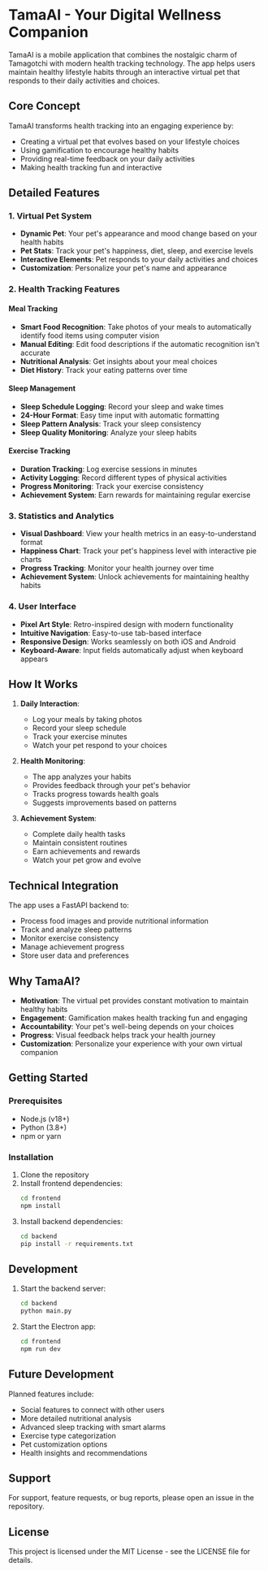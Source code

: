 # TamaAI - Your Digital Wellness Companion

TamaAI is a mobile application that combines the nostalgic charm of Tamagotchi with modern health tracking technology. The app helps users maintain healthy lifestyle habits through an interactive virtual pet that responds to their daily activities and choices.

## Core Concept

TamaAI transforms health tracking into an engaging experience by:
- Creating a virtual pet that evolves based on your lifestyle choices
- Using gamification to encourage healthy habits
- Providing real-time feedback on your daily activities
- Making health tracking fun and interactive

## Detailed Features

### 1. Virtual Pet System
- **Dynamic Pet**: Your pet's appearance and mood change based on your health habits
- **Pet Stats**: Track your pet's happiness, diet, sleep, and exercise levels
- **Interactive Elements**: Pet responds to your daily activities and choices
- **Customization**: Personalize your pet's name and appearance

### 2. Health Tracking Features

#### Meal Tracking
- **Smart Food Recognition**: Take photos of your meals to automatically identify food items using computer vision
- **Manual Editing**: Edit food descriptions if the automatic recognition isn't accurate
- **Nutritional Analysis**: Get insights about your meal choices
- **Diet History**: Track your eating patterns over time

#### Sleep Management
- **Sleep Schedule Logging**: Record your sleep and wake times
- **24-Hour Format**: Easy time input with automatic formatting
- **Sleep Pattern Analysis**: Track your sleep consistency
- **Sleep Quality Monitoring**: Analyze your sleep habits

#### Exercise Tracking
- **Duration Tracking**: Log exercise sessions in minutes
- **Activity Logging**: Record different types of physical activities
- **Progress Monitoring**: Track your exercise consistency
- **Achievement System**: Earn rewards for maintaining regular exercise

### 3. Statistics and Analytics
- **Visual Dashboard**: View your health metrics in an easy-to-understand format
- **Happiness Chart**: Track your pet's happiness level with interactive pie charts
- **Progress Tracking**: Monitor your health journey over time
- **Achievement System**: Unlock achievements for maintaining healthy habits

### 4. User Interface
- **Pixel Art Style**: Retro-inspired design with modern functionality
- **Intuitive Navigation**: Easy-to-use tab-based interface
- **Responsive Design**: Works seamlessly on both iOS and Android
- **Keyboard-Aware**: Input fields automatically adjust when keyboard appears

## How It Works

1. **Daily Interaction**:
   - Log your meals by taking photos
   - Record your sleep schedule
   - Track your exercise minutes
   - Watch your pet respond to your choices

2. **Health Monitoring**:
   - The app analyzes your habits
   - Provides feedback through your pet's behavior
   - Tracks progress towards health goals
   - Suggests improvements based on patterns

3. **Achievement System**:
   - Complete daily health tasks
   - Maintain consistent routines
   - Earn achievements and rewards
   - Watch your pet grow and evolve

## Technical Integration

The app uses a FastAPI backend to:
- Process food images and provide nutritional information
- Track and analyze sleep patterns
- Monitor exercise consistency
- Manage achievement progress
- Store user data and preferences

## Why TamaAI?

- **Motivation**: The virtual pet provides constant motivation to maintain healthy habits
- **Engagement**: Gamification makes health tracking fun and engaging
- **Accountability**: Your pet's well-being depends on your choices
- **Progress**: Visual feedback helps track your health journey
- **Customization**: Personalize your experience with your own virtual companion

## Getting Started

### Prerequisites

- Node.js (v18+)
- Python (3.8+)
- npm or yarn

### Installation

1. Clone the repository
2. Install frontend dependencies:
   ```bash
   cd frontend
   npm install
   ```
3. Install backend dependencies:
   ```bash
   cd backend
   pip install -r requirements.txt
   ```

## Development

1. Start the backend server:
   ```bash
   cd backend
   python main.py
   ```

2. Start the Electron app:
   ```bash
   cd frontend
   npm run dev
   ```

## Future Development

Planned features include:
- Social features to connect with other users
- More detailed nutritional analysis
- Advanced sleep tracking with smart alarms
- Exercise type categorization
- Pet customization options
- Health insights and recommendations

## Support

For support, feature requests, or bug reports, please open an issue in the repository.

## License

This project is licensed under the MIT License - see the LICENSE file for details.
